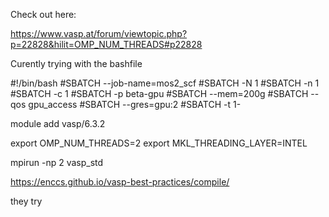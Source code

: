 Check out here: 

https://www.vasp.at/forum/viewtopic.php?p=22828&hilit=OMP_NUM_THREADS#p22828



Curently trying with the bashfile

#!/bin/bash
#SBATCH --job-name=mos2_scf
#SBATCH -N 1
#SBATCH -n 1
#SBATCH -c 1
#SBATCH -p beta-gpu
#SBATCH --mem=200g
#SBATCH --qos gpu_access
#SBATCH --gres=gpu:2
#SBATCH -t 1-

module add vasp/6.3.2

export OMP_NUM_THREADS=2
export MKL_THREADING_LAYER=INTEL

mpirun -np 2 vasp_std



https://enccs.github.io/vasp-best-practices/compile/



they try 
